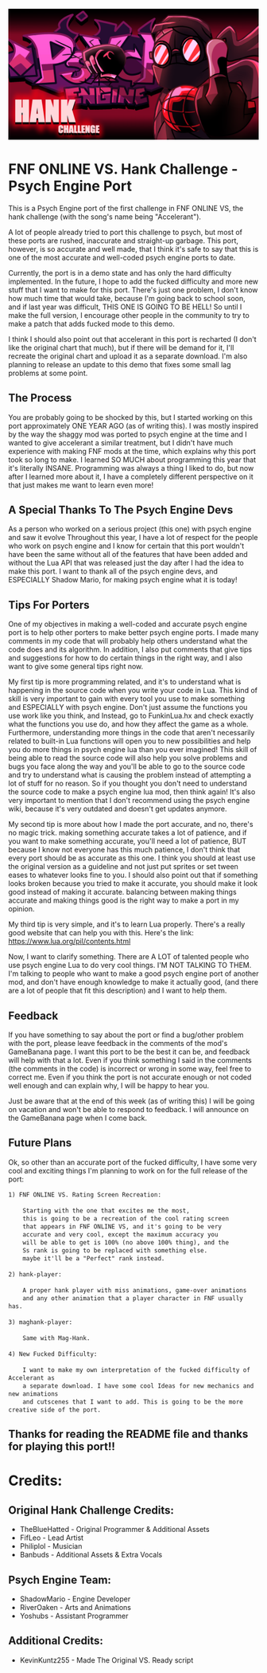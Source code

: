 ![New Hank Banner for the Psych Engine port](https://github.com/AppleHair/HankPsychPort/blob/main/New%20Hank%20Banner%20for%20the%20Psych%20Engine%20port.png)

# FNF ONLINE VS. Hank Challenge - Psych Engine Port
This is a Psych Engine port of the first challenge in FNF ONLINE VS, the hank challenge (with the song's name being "Accelerant").

A lot of people already tried to port this challenge to psych, but most of these ports are rushed, inaccurate and 
straight-up garbage. This port, however, is so accurate and well made, that I think it's safe to say that this is one of the most accurate and well-coded psych engine ports to date.

Currently, the port is in a demo state and has only the hard difficulty implemented.
In the future, I hope to add the fucked difficulty and more new stuff that I want to make for this
port. There's just one problem, I don't know how much time that would take, because I'm going 
back to school soon, and if last year was difficult, THIS ONE IS GOING TO BE HELL!
So until I make the full version, I encourage other people in the community to try to make
a patch that adds fucked mode to this demo.

I think I should also point out that accelerant in this port is recharted (I don't like the original chart that much),
but if there will be demand for it, I'll recreate the original chart and upload it as a separate download.
I'm also planning to release an update to this demo that fixes some small lag problems at some point.

## The Process

You are probably going to be shocked by this, but I started working on this port approximately ONE YEAR AGO (as of writing this).
I was mostly inspired by the way the shaggy mod was ported to psych engine at the time and I wanted to give accelerant
a similar treatment, but I didn't have much experience with making FNF mods at the time, which explains why this port took so long
to make. I learned SO MUCH about programming this year that it's literally INSANE. Programming was always a thing I liked to do,
but now after I learned more about it, I have a completely different perspective on it that just makes me want to learn even more!

## A Special Thanks To The Psych Engine Devs

As a person who worked on a serious project (this one) with psych engine and saw it 
evolve Throughout this year, I have a lot of respect for the people who work on
psych engine and I know for certain that this port wouldn't have been the 
same without all of the features that have been added and without the Lua API that was
released just the day after I had the idea to make this port. I want to thank all of the
psych engine devs, and ESPECIALLY Shadow Mario, for making psych engine what it is today!

## Tips For Porters

One of my objectives in making a well-coded and accurate psych engine port is to help other porters to make better
psych engine ports. I made many comments in my code that will probably help others understand what the code does and
its algorithm. In addition, I also put comments that give tips and suggestions for how to do certain things in the right way, 
and I also want to give some general tips right now.

My first tip is more programming related, and it's to understand what is happening in the source code when you write your code
in Lua. This kind of skill is very important to gain with every tool you use to make something and ESPECIALLY with psych engine.
Don't just assume the functions you use work like you think, and Instead, go to FunkinLua.hx and check exactly what the functions
you use do, and how they affect the game as a whole. Furthermore, understanding more things in the code that aren't necessarily
related to built-in Lua functions will open you to new possibilities and help you do more things in psych engine lua than you ever imagined!
This skill of being able to read the source code will also help you solve problems and bugs you face along the way and you'll be able to go to
the source code and try to understand what is causing the problem instead of attempting a lot of stuff for no reason.
So if you thought you don't need to understand the source code to make a psych engine lua mod, then think again!
It's also very important to mention that I don't recommend using the psych engine wiki, because it's very outdated
and doesn't get updates anymore.

My second tip is more about how I made the port accurate, and no, there's no magic trick.
making something accurate takes a lot of patience, and if you want to make something accurate,
you'll need a lot of patience, BUT because I know not everyone has this much patience, I don't think that every
port should be as accurate as this one. I think you should at least use the original version as a guideline and not 
just put sprites or set tween eases to whatever looks fine to you. I should also point out that if something looks broken 
because you tried to make it accurate, you should make it look good instead of making it accurate. balancing 
between making things accurate and making things good is the right way to make a port in my opinion.

My third tip is very simple, and it's to learn Lua properly. There's a really good website that
can help you with this. Here's the link:  https://www.lua.org/pil/contents.html

Now, I want to clarify something. There are A LOT of talented people who use psych engine
Lua to do very cool things. I'M NOT TALKING TO THEM. I'm talking to people who want to make
a good psych engine port of another mod, and don't have enough knowledge to make it actually good, 
(and there are a lot of people that fit this description) and I want to help them.


## Feedback

If you have something to say about the port or find a bug/other problem with the port, please leave feedback in 
the comments of the mod's GameBanana page. I want this port to be the best it can be, and feedback will help with that a lot.
Even if you think something I said in the comments (the comments in the code) is incorrect or wrong in some way, feel free to correct me. Even if you think the port is not accurate enough or not coded well enough and can explain why, I will be happy
to hear you. 

Just be aware that at the end of this week (as of writing this) I will be going on vacation and won't be able to respond
to feedback. I will announce on the GameBanana page when I come back.

## Future Plans

Ok, so other than an accurate port of the fucked difficulty, I have some very 
cool and exciting things I'm planning to work on for the full release of the port:

	1) FNF ONLINE VS. Rating Screen Recreation:

		Starting with the one that excites me the most,
		this is going to be a recreation of the cool rating screen
		that appears in FNF ONLINE VS, and it's going to be very
		accurate and very cool, except the maximum accuracy you 
		will be able to get is 100% (no above 100% thing), and the
		Ss rank is going to be replaced with something else.
		maybe it'll be a "Perfect" rank instead.
		
	2) hank-player:

		A proper hank player with miss animations, game-over animations
		and any other animation that a player character in FNF usually has.

	3) maghank-player:

		Same with Mag-Hank.

	4) New Fucked Difficulty:

		I want to make my own interpretation of the fucked difficulty of Accelerant as 
		a separate download. I have some cool Ideas for new mechanics and new animations 
		and cutscenes that I want to add. This is going to be the more creative side of the port.


## Thanks for reading the README file and thanks for playing this port!!


# Credits:

## Original Hank Challenge Credits:

* TheBlueHatted - Original Programmer & Additional Assets
* FifLeo - Lead Artist
* Philiplol - Musician
* Banbuds - Additional Assets & Extra Vocals

## Psych Engine Team:

* ShadowMario - Engine Developer
* RiverOaken - Arts and Animations
* Yoshubs - Assistant Programmer

## Additional Credits:

* KevinKuntz255 - Made The Original VS. Ready script
